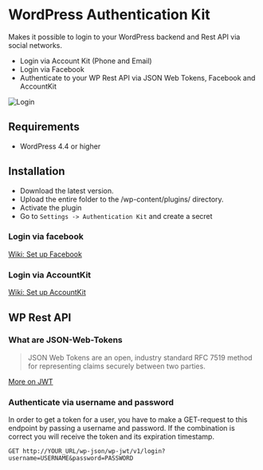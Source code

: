 # WordPress Authentication Kit

Makes it possible to login to your WordPress backend and Rest API via social networks.

* Login via Account Kit (Phone and Email)
* Login via Facebook
* Authenticate to your WP Rest API via JSON Web Tokens, Facebook and AccountKit

![Login](http://ypeiffer.com/wp-content/uploads/2016/04/Bildschirmfoto-2016-04-24-um-14.25.09.png)

## Requirements

* WordPress 4.4 or higher

## Installation

* Download the latest version.
* Upload the entire folder to the /wp-content/plugins/ directory.
* Activate the plugin
* Go to `Settings -> Authentication Kit` and create a secret

### Login via facebook

[Wiki: Set up Facebook](https://github.com/YanikPei/wp-jwt-authentication/wiki/Set-up-Facebook)

### Login via AccountKit

[Wiki: Set up AccountKit](https://github.com/YanikPei/wp-jwt-authentication/wiki/Set-up-AccountKit)

## WP Rest API

### What are JSON-Web-Tokens

> JSON Web Tokens are an open, industry standard RFC 7519 method for representing claims securely between two parties.

[More on JWT](https://jwt.io/)


### Authenticate via username and password

In order to get a token for a user, you have to make a GET-request to this endpoint by passing a username and password. If the combination is correct you will receive the token and its expiration timestamp.

```
GET http://YOUR_URL/wp-json/wp-jwt/v1/login?username=USERNAME&password=PASSWORD
```
